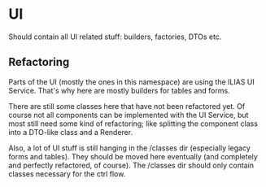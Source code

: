 # UI

Should contain all UI related stuff: builders, factories, DTOs etc.

## Refactoring

Parts of the UI (mostly the ones in this namespace) are using the ILIAS UI Service. That's why here are mostly
builders for tables and forms.

There are still some classes here that have not been refactored yet. Of course not all components can be implemented
with the UI Service, but most still need some kind of refactoring; like splitting the component class into a DTO-like
class and a Renderer.

Also, a lot of UI stuff is still hanging in the /classes dir (especially legacy forms and tables). They should be moved
here eventually (and completely
and perfectly refactored, of course). The /classes dir should only contain classes necessary for the ctrl flow.
